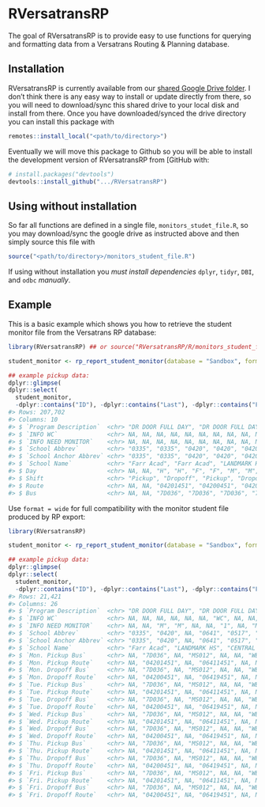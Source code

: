 
<!-- README.md is generated from README.Rmd. Please edit that file -->

# RVersatransRP

<!-- badges: start -->
<!-- badges: end -->

The goal of RVersatransRP is to provide easy to use functions for
querying and formatting data from a Versatrans Routing & Planning
database.

## Installation

RVersatransRP is currently available from our [shared Google Drive
folder](https://drive.google.com/drive/folders/1e_C8c5epf8IqcKyP4g9TzaFm1Vnlr8wM?usp=sharing).
I don’t think there is any easy way to install or update directly from
there, so you will need to download/sync this shared drive to your local
disk and install from there. Once you have downloaded/synced the drive
directory you can install this package with

``` r
remotes::install_local("<path/to/directory>")
```

Eventually we will move this package to Github so you will be able to
install the development version of RVersatransRP from \[GitHub with:

``` r
# install.packages("devtools")
devtools::install_github(".../RVersatransRP")
```

## Using without installation

So far all functions are defined in a single file,
`monitors_studet_file.R`, so you may download/sync the google drive as
instructed above and then simply source this file with

``` r
source("<path/to/directory>/monitors_student_file.R")
```

If using without installation you *must install dependencies* `dplyr`,
`tidyr`, `DBI`, and `odbc` *manually*.

## Example

This is a basic example which shows you how to retrieve the student
monitor file from the Versatrans RP database:

``` r
library(RVersatransRP) ## or source("RVersatransRP/R/monitors_student_file.R")

student_monitor <- rp_report_student_monitor(database = "Sandbox", format = "long")

## example pickup data:
dplyr::glimpse(
dplyr::select(
  student_monitor,
  -dplyr::contains("ID"), -dplyr::contains("Last"), -dplyr::contains("First")))
#> Rows: 207,702
#> Columns: 10
#> $ `Program Description`  <chr> "DR DOOR FULL DAY", "DR DOOR FULL DAY", "DR DOO…
#> $ `INFO WC`              <chr> NA, NA, NA, NA, NA, NA, NA, NA, NA, NA, NA, NA,…
#> $ `INFO NEED MONITOR`    <chr> NA, NA, NA, NA, NA, NA, NA, NA, NA, NA, NA, NA,…
#> $ `School Abbrev`        <chr> "0335", "0335", "0420", "0420", "0420", "0420",…
#> $ `School Anchor Abbrev` <chr> "0335", "0335", "0420", "0420", "0420", "0420",…
#> $ `School Name`          <chr> "Farr Acad", "Farr Acad", "LANDMARK HS", "LANDM…
#> $ Day                    <chr> NA, NA, "H", "H", "F", "F", "M", "M", "T", "T",…
#> $ Shift                  <chr> "Pickup", "Dropoff", "Pickup", "Dropoff", "Pick…
#> $ Route                  <chr> NA, NA, "04201451", "04200451", "04201451", "04…
#> $ Bus                    <chr> NA, NA, "7D036", "7D036", "7D036", "7D036", "7D…
```

Use `format = wide` for full compatibility with the monitor student file
produced by RP export:

``` r
library(RVersatransRP)

student_monitor <- rp_report_student_monitor(database = "Sandbox", format = "wide")

## example pickup data:
dplyr::glimpse(
dplyr::select(
  student_monitor,
  -dplyr::contains("ID"), -dplyr::contains("Last"), -dplyr::contains("First")))
#> Rows: 21,421
#> Columns: 26
#> $ `Program Description`  <chr> "DR DOOR FULL DAY", "DR DOOR FULL DAY", "DR DOO…
#> $ `INFO WC`              <chr> NA, NA, NA, NA, NA, NA, "WC", NA, NA, NA, NA, N…
#> $ `INFO NEED MONITOR`    <chr> NA, NA, "M", "M", NA, NA, "1", NA, "M", NA, NA,…
#> $ `School Abbrev`        <chr> "0335", "0420", NA, "0641", "0517", "0292", "06…
#> $ `School Anchor Abbrev` <chr> "0335", "0420", NA, "0641", "0517", "0292", "06…
#> $ `School Name`          <chr> "Farr Acad", "LANDMARK HS", "CENTRAL MA PREP CO…
#> $ `Mon. Pickup Bus`      <chr> NA, "7D036", NA, "MS012", NA, NA, "WB960", "7D0…
#> $ `Mon. Pickup Route`    <chr> NA, "04201451", NA, "06411451", NA, NA, "065925…
#> $ `Mon. Dropoff Bus`     <chr> NA, "7D036", NA, "MS012", NA, NA, "WB960", "7D0…
#> $ `Mon. Dropoff Route`   <chr> NA, "04200451", NA, "06419451", NA, NA, "065995…
#> $ `Tue. Pickup Bus`      <chr> NA, "7D036", NA, "MS012", NA, NA, "WB960", "7D0…
#> $ `Tue. Pickup Route`    <chr> NA, "04201451", NA, "06411451", NA, NA, "065925…
#> $ `Tue. Dropoff Bus`     <chr> NA, "7D036", NA, "MS012", NA, NA, "WB960", "7D0…
#> $ `Tue. Dropoff Route`   <chr> NA, "04200451", NA, "06419451", NA, NA, "065995…
#> $ `Wed. Pickup Bus`      <chr> NA, "7D036", NA, "MS012", NA, NA, "WB960", "7D0…
#> $ `Wed. Pickup Route`    <chr> NA, "04201451", NA, "06411451", NA, NA, "065925…
#> $ `Wed. Dropoff Bus`     <chr> NA, "7D036", NA, "MS012", NA, NA, "WB960", "7D0…
#> $ `Wed. Dropoff Route`   <chr> NA, "04200451", NA, "06419451", NA, NA, "065995…
#> $ `Thu. Pickup Bus`      <chr> NA, "7D036", NA, "MS012", NA, NA, "WB960", "7D0…
#> $ `Thu. Pickup Route`    <chr> NA, "04201451", NA, "06411451", NA, NA, "065925…
#> $ `Thu. Dropoff Bus`     <chr> NA, "7D036", NA, "MS012", NA, NA, "WB960", "7D0…
#> $ `Thu. Dropoff Route`   <chr> NA, "04200451", NA, "06419451", NA, NA, "065975…
#> $ `Fri. Pickup Bus`      <chr> NA, "7D036", NA, "MS012", NA, NA, "WB960", "7D0…
#> $ `Fri. Pickup Route`    <chr> NA, "04201451", NA, "06411451", NA, NA, "065925…
#> $ `Fri. Dropoff Bus`     <chr> NA, "7D036", NA, "MS012", NA, NA, "WB960", "7D0…
#> $ `Fri. Dropoff Route`   <chr> NA, "04200451", NA, "06419451", NA, NA, "065995…
```
